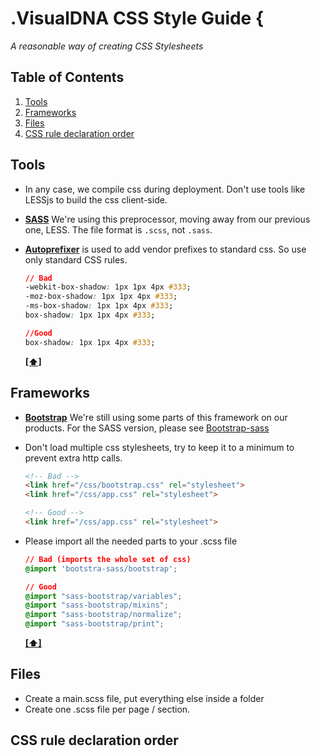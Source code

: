 # .VisualDNA CSS Style Guide {

*A reasonable way of creating CSS Stylesheets*

## <a name='TOC'>Table of Contents</a>

1. [Tools](#tools)
1. [Frameworks](#frameworks)
1. [Files](#files)
1. [CSS rule declaration order](#cssorder)

## <a name='tools'>Tools</a>
- In any case, we compile css during deployment. Don't use tools like LESSjs to build the css client-side.

- **[SASS](http://sass-lang.com/)** We're using this preprocessor, moving away from our previous one, LESS. The file format is `.scss`, not `.sass`.

- **[Autoprefixer](https://github.com/ai/autoprefixer)** is used to add vendor prefixes to standard css. So use only standard CSS rules.
    ``` css
    // Bad
    -webkit-box-shadow: 1px 1px 4px #333;
    -moz-box-shadow: 1px 1px 4px #333;
    -ms-box-shadow: 1px 1px 4px #333;
    box-shadow: 1px 1px 4px #333;

    //Good
    box-shadow: 1px 1px 4px #333;
    ```

    **[[⬆]](#TOC)**

## <a name='frameworks'>Frameworks</a>

- **[Bootstrap](http://www.getbootstrap.com/)** We're still using some parts of this framework on our products. For the SASS version, please see [Bootstrap-sass](https://github.com/thomas-mcdonald/bootstrap-sass)

- Don't load multiple css stylesheets, try to keep it to a minimum to prevent extra http calls.
    ``` html
    <!-- Bad -->
    <link href="/css/bootstrap.css" rel="stylesheet">
    <link href="/css/app.css" rel="stylesheet">

    <!-- Good -->
    <link href="/css/app.css" rel="stylesheet">
    ```

- Please import all the needed parts to your .scss file

    ``` css
    // Bad (imports the whole set of css)
    @import 'bootstra-sass/bootstrap';

    // Good
    @import "sass-bootstrap/variables";
    @import "sass-bootstrap/mixins";
    @import "sass-bootstrap/normalize";
    @import "sass-bootstrap/print";
    ```
    **[[⬆]](#TOC)**

## <a name='files'>Files</a>

- Create a main.scss file, put everything else inside a folder
- Create one .scss file per page / section.

## <a name="cssorder">CSS rule declaration order</a>

